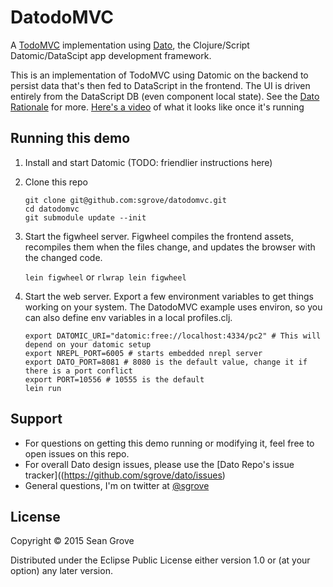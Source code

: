 # DatodoMVC

A [TodoMVC](http://todomvc.com/) implementation using [Dato](https://github.com/sgrove/dato), the Clojure/Script Datomic/DataScipt app development framework.

This is an implementation of TodoMVC using Datomic on the backend to persist data that's then fed to DataScript in the frontend. The UI is driven entirely from the DataScript DB (even component local state). See the [Dato Rationale](https://github.com/sgrove/dato#rationale) for more. [Here's a video](https://www.youtube.com/watch?v=7bAdBXfZtZU) of what it looks like once it's running

## Running this demo

1. Install and start Datomic (TODO: friendlier instructions here)

2. Clone this repo

    ```
    git clone git@github.com:sgrove/datodomvc.git
    cd datodomvc
    git submodule update --init
    ```

3. Start the figwheel server. Figwheel compiles the frontend assets, recompiles them when the files change, and updates the browser with the changed code.

   `lein figwheel` or `rlwrap lein figwheel`

4. Start the web server. Export a few environment variables to get things working on your system. The DatodoMVC example uses environ, so you can also define env variables in a local profiles.clj.

    ```
    export DATOMIC_URI="datomic:free://localhost:4334/pc2" # This will depend on your datomic setup
    export NREPL_PORT=6005 # starts embedded nrepl server
    export DATO_PORT=8081 # 8080 is the default value, change it if there is a port conflict
    export PORT=10556 # 10555 is the default
    lein run
    ```

## Support

 * For questions on getting this demo running or modifying it, feel free to open issues on this repo.
 * For overall Dato design issues, please use the [Dato Repo's issue tracker]((https://github.com/sgrove/dato/issues)
 * General questions, I'm on twitter at [@sgrove](https://twitter.com/sgrove)

## License

Copyright © 2015 Sean Grove

Distributed under the Eclipse Public License either version 1.0 or (at
your option) any later version.
